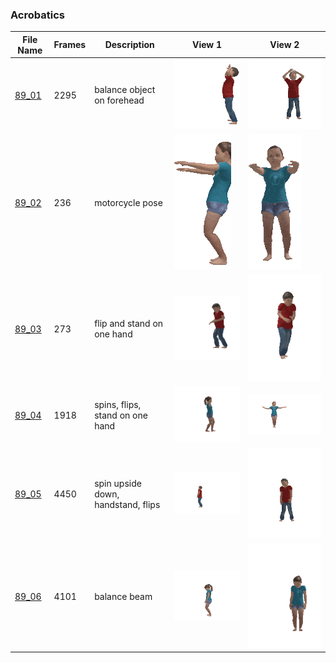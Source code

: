 ### Acrobatics
|File Name|Frames|Description|View 1|View 2|
|-|-|-|-|-|
|[89_01](https://github.com/Shriinivas/cmubvh/raw/main/Sequence-086-094/89/Data/89_01.zip)|2295|balance object on forehead|<img src="https://github.com/Shriinivas/cmubvhgifs/blob/main/Sequence-086-094/89/89_01_0.gif"/>|<img src="https://github.com/Shriinivas/cmubvhgifs/blob/main/Sequence-086-094/89/89_01_1.gif"/>|
|[89_02](https://github.com/Shriinivas/cmubvh/raw/main/Sequence-086-094/89/Data/89_02.zip)|236|motorcycle pose|<img src="https://github.com/Shriinivas/cmubvhgifs/blob/main/Sequence-086-094/89/89_02_0.gif"/>|<img src="https://github.com/Shriinivas/cmubvhgifs/blob/main/Sequence-086-094/89/89_02_1.gif"/>|
|[89_03](https://github.com/Shriinivas/cmubvh/raw/main/Sequence-086-094/89/Data/89_03.zip)|273|flip and stand on one hand|<img src="https://github.com/Shriinivas/cmubvhgifs/blob/main/Sequence-086-094/89/89_03_0.gif"/>|<img src="https://github.com/Shriinivas/cmubvhgifs/blob/main/Sequence-086-094/89/89_03_1.gif"/>|
|[89_04](https://github.com/Shriinivas/cmubvh/raw/main/Sequence-086-094/89/Data/89_04.zip)|1918|spins, flips, stand on one hand|<img src="https://github.com/Shriinivas/cmubvhgifs/blob/main/Sequence-086-094/89/89_04_0.gif"/>|<img src="https://github.com/Shriinivas/cmubvhgifs/blob/main/Sequence-086-094/89/89_04_1.gif"/>|
|[89_05](https://github.com/Shriinivas/cmubvh/raw/main/Sequence-086-094/89/Data/89_05.zip)|4450|spin upside down, handstand, flips|<img src="https://github.com/Shriinivas/cmubvhgifs/blob/main/Sequence-086-094/89/89_05_0.gif"/>|<img src="https://github.com/Shriinivas/cmubvhgifs/blob/main/Sequence-086-094/89/89_05_1.gif"/>|
|[89_06](https://github.com/Shriinivas/cmubvh/raw/main/Sequence-086-094/89/Data/89_06.zip)|4101|balance beam|<img src="https://github.com/Shriinivas/cmubvhgifs/blob/main/Sequence-086-094/89/89_06_0.gif"/>|<img src="https://github.com/Shriinivas/cmubvhgifs/blob/main/Sequence-086-094/89/89_06_1.gif"/>|
